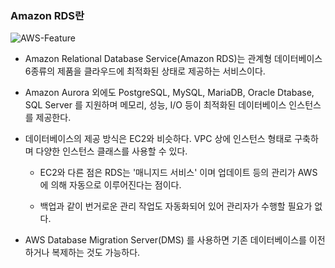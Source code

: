 ### Amazon RDS란

![AWS-Feature](https://user-images.githubusercontent.com/50399804/134775169-04a5d733-e23b-4bbb-a2f9-6099aca4a4a7.png)

- Amazon Relational Database Service(Amazon RDS)는 관계형 데이터베이스 6종류의 제품을 클라우드에 최적화된 상태로 제공하는 서비스이다.

- Amazon Aurora 외에도 PostgreSQL, MySQL, MariaDB, Oracle Dtabase, SQL Server 를 지원하며 메모리, 성능, I/O 등이 최적화된 데이터베이스 인스턴스를 제공한다.

- 데이터베이스의 제공 방식은 EC2와 비슷하다. VPC 상에 인스턴스 형태로 구축하며 다양한 인스턴스 클래스를 사용할 수 있다.

  - EC2와 다른 점은 RDS는 '매니지드 서비스' 이며 업데이트 등의 관리가 AWS에 의해 자동으로 이루어진다는 점이다.

  - 백업과 같이 번거로운 관리 작업도 자동화되어 있어 관리자가 수행할 필요가 없다.

- AWS Database Migration Server(DMS) 를 사용하면 기존 데이터베이스를 이전하거나 복제하는 것도 가능하다.
